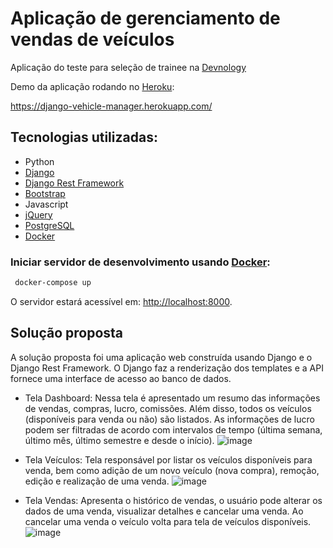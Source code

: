 # Aplicação de gerenciamento de vendas de veículos

Aplicação do teste para seleção de trainee na [Devnology](https://devnology.com.br/)

Demo da aplicação rodando no [Heroku](https://www.heroku.com/):

https://django-vehicle-manager.herokuapp.com/

## Tecnologias utilizadas:
* Python
* [Django](https://www.djangoproject.com/)
* [Django Rest Framework](https://www.django-rest-framework.org/)
* [Bootstrap](https://getbootstrap.com/)
* Javascript
* [jQuery](https://jquery.com/)
* [PostgreSQL](https://www.postgresql.org/)
* [Docker](https://www.docker.com/)


### Iniciar servidor de desenvolvimento usando [Docker](https://www.docker.com/):
```bash
 docker-compose up
```
O servidor estará acessível em: [http://localhost:8000](http://localhost:8000).

## Solução proposta

A solução proposta foi uma aplicação web construída usando Django e o Django Rest Framework. O Django faz a renderização dos templates e a API fornece uma interface de acesso ao banco de dados.

* Tela Dashboard: Nessa tela é apresentado um resumo das informações de 
  vendas, compras, lucro, comissões. Além disso, todos os veículos 
  (disponíveis para venda ou não) são listados. As informações de lucro 
  podem ser filtradas de acordo com intervalos de tempo (última semana, 
  último mês, último semestre e desde o início).
![image](https://user-images.githubusercontent.com/52494917/124048288-5c5c6380-d9ec-11eb-91c1-067b665b1f1e.png)

* Tela Veículos: Tela responsável por listar os veículos disponíveis para venda, bem como adição de um novo veículo (nova compra), remoção, edição e realização de uma venda.
![image](https://user-images.githubusercontent.com/52494917/124048623-210e6480-d9ed-11eb-84fe-2d8289b5a7a5.png)

* Tela Vendas: Apresenta o histórico de vendas, o usuário pode alterar os dados de uma venda, visualizar detalhes e cancelar uma venda. Ao cancelar uma venda o veículo volta para tela de veículos disponíveis.
![image](https://user-images.githubusercontent.com/52494917/124049116-2d46f180-d9ee-11eb-8297-8f82e304903b.png)


